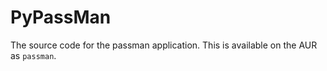 # PyPassMan
The source code for the passman application. This is available on the AUR as `passman`.
